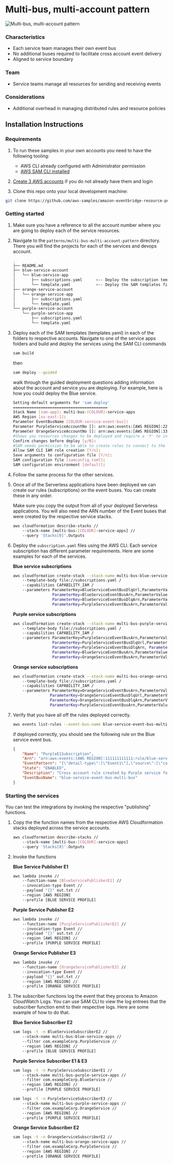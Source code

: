 # Multi-bus, multi-account pattern

![Multi-bus, multi-account pattern](../../docs/images/multi-bus-multi-account.png "Multi-bus, multi-account pattern")

### Characteristics

- Each service team manages their own event bus
- No additional buses required to facilitate cross account event delivery
- Aligned to service boundary

### Team

- Service teams manage all resources for sending and receiving events

### Considerations

- Additional overhead in managing distributed rules and resource policies

## Installation Instructions

### Requirements

1. To run these samples in your own accounts you need to have the following tooling:

    - AWS CLI already configured with Administrator permission
    - [AWS SAM CLI installed](https://docs.aws.amazon.com/serverless-application-model/latest/developerguide/serverless-sam-cli-install.html)

2. [Create 3 AWS accounts](https://portal.aws.amazon.com/gp/aws/developer/registration/index.html) if you do not already have them and login

3. Clone this repo onto your local development machine:

``` bash
git clone https://github.com/aws-samples/amazon-eventbridge-resource-policy-samples
```

### Getting started

1. Make sure you have a reference to all the account number where you are going to deploy each of the service resources.
1. Navigate to the `patterns/multi-bus-multi-account-pattern` directory. There you will find the projects for each of the services and devops account.

    ``` bash
    .
    ├── README.md
    ├── blue-service-account
    │   └── blue-service-app
    │       ├── subscriptions.yaml      <-- Deploy the subscription templates after all the SAM templates
    │       └── template.yaml           <-- Deploy the SAM templates first
    ├── orange-service-account
    │   └── orange-service-app
    │       ├── subscriptions.yaml
    │       └── template.yaml
    └── purple-service-account
        └── purple-service-app
            ├── subscriptions.yaml
            └── template.yaml
    ```

1. Deploy each of the SAM templates (templates.yaml) in each of the folders to respective accounts. Navigate to one of the service apps folders and build and deploy the services using the SAM CLI commands

    ``` bash
    sam build
    ```

    then

    ``` bash
    sam deploy --guided
    ```

    walk through the guided deployment questions adding information about the account and service you are deploying. For example, here is how you could deploy the Blue service.

    ``` bash
    Setting default arguments for 'sam deploy'
    =========================================
    Stack Name [sam-app]: multi-bus-[COLOUR]-service-apps
    AWS Region [us-east-1]:
    Parameter EventBusName [COLOUR-service-event-bus]:
    Parameter PurpleServiceAccountNo []: arn:aws:events:[AWS REGION]:222222222222:event-bus/purple-service-event-bus-multi-bus
    Parameter OrangeServiceAccountNo []: arn:aws:events:[AWS REGION]:333333333333:event-bus/orange-service-event-bus-multi-bus
    #Shows you resources changes to be deployed and require a 'Y' to initiate deploy
    Confirm changes before deploy [y/N]:
    #SAM needs permission to be able to create roles to connect to the resources in your template
    Allow SAM CLI IAM role creation [Y/n]:
    Save arguments to configuration file [Y/n]:
    SAM configuration file [samconfig.toml]:
    SAM configuration environment [default]:
    ```

1. Follow the same process for the other services.

1. Once all of the Serverless applications have been deployed we can create our rules (subscriptions) on the event buses. You can create these in any order.

    Make sure you copy the output from all of your deployed Serverless applications. You will also need the ARN number of the Event buses that were created by the respective service stacks.

    ``` bash
    aws cloudformation describe-stacks //
        --stack-name [multi-bus-[COLOUR]-service-apps] //
        --query 'Stacks[0]'.Outputs
    ```

1. Deploy the `subscription.yaml` files using the AWS CLI. Each service subscription has different parameter requirements. Here are some examples for each of the services.

    **Blue service subscriptions**

    ``` bash
    aws cloudformation create-stack --stack-name multi-bus-blue-service-apps-subscriptions /
        --template-body file://subscriptions.yaml /
        --capabilities CAPABILITY_IAM /
        --parameters ParameterKey=BlueServiceEventBusDlqUrl,ParameterValue=https://sqs.[AWS REGION].amazonaws.com/111111111111/multi-bus-blue-service-apps-BlueServiceEventBusDlq-19RTU1Y6Y6QN3 
                     ParameterKey=BlueServiceEventBusArn,ParameterValue=arn:aws:events:[AWS REGION]:111111111111:event-bus/blue-service-event-bus-multi-bus 
                     ParameterKey=BlueServiceEventBusDlqArn,ParameterValue=arn:aws:sqs:[AWS REGION]:111111111111:multi-bus-blue-service-apps-BlueServiceEventBusDlq-19RTU1Y6Y6QN3 
                     ParameterKey=PurpleServiceEventBusArn,ParameterValue=arn:aws:events:[AWS REGION]:222222222222:event-bus/purple-service-event-bus-multi-bus
    ```

   **Purple service subscriptions**

    ``` bash
    aws cloudformation create-stack --stack-name multi-bus-purple-service-apps-subscriptions /
        --template-body file://subscriptions.yaml /
        --capabilities CAPABILITY_IAM /
        --parameters ParameterKey=PurpleServiceEventBusArn,ParameterValue=arn:aws:events:[AWS REGION]:222222222222:event-bus/purple-service-event-bus-multi-bus      
                     ParameterKey=PurpleServiceEventBusDlqUrl,ParameterValue=https://sqs.[AWS REGION].amazonaws.com/222222222222/multi-bus-purple-service-apps-PurpleServiceEventBusDlq-1BGYAG8PC3V4Q 
                     ParameterKey=PurpleServiceEventBusDlqArn, ParameterValue=arn:aws:sqs:[AWS REGION]:222222222222:multi-bus-purple-service-apps-PurpleServiceEventBusDlq-1BGYAG8PC3V4Q 
                     ParameterKey=BlueServiceEventBusArn,ParameterValue=arn:aws:events:[AWS REGION]:111111111111:event-bus/blue-service-event-bus-multi-bus 
                     ParameterKey=OrangeServiceEventBusArn,ParameterValue=arn:aws:events:[AWS REGION]:333333333333:event-bus/orange-service-event-bus-multi-bus
    ```

    **Orange service subscriptions**

    ``` bash
    aws cloudformation create-stack --stack-name multi-bus-orange-service-apps-subscriptions /
        --template-body file://subscriptions.yaml /
        --capabilities CAPABILITY_IAM /
        --parameters ParameterKey=OrangeServiceEventBusArn,ParameterValue=arn:aws:events:[AWS REGION]:333333333333:event-bus/orange-service-event-bus-multi-bus 
                    ParameterKey=OrangeServiceEventBusDlqUrl,ParameterValue=https://sqs.[AWS REGION].amazonaws.com/333333333333/multi-bus-orange-service-apps-OrangeServiceEventBusDlq-EGKF5KW7ZDI8 
                    ParameterKey=OrangeServiceEventBusDlqArn,ParameterValue=arn:aws:sqs:[AWS REGION]:333333333333:multi-bus-orange-service-apps-OrangeServiceEventBusDlq-EGKF5KW7ZDI8 
                    ParameterKey=PurpleServiceEventBusArn,ParameterValue=arn:aws:events:[AWS REGION]:222222222222:event-bus/purple-service-event-bus-multi-bus
    ```

1. Verify that you have all off the rules deployed correctly.

    ```bash
    aws events list-rules --event-bus-name blue-service-event-bus-multi-bus
    ```

    if deployed correctly, you should see the following rule on the Blue service event bus.

    ```json
    {
        "Name": "PurpleE1Subscription",
        "Arn": "arn:aws:events:[AWS REGION]:111111111111:rule/blue-service-event-bus-multi-bus/PurpleE1Subscription",
        "EventPattern": "{\"detail-type\":[\"Event1\"],\"source\":[\"com.exampleCorp.BlueService\"]}",
        "State": "ENABLED",
        "Description": "Cross account rule created by Purple service for event 1",
        "EventBusName": "blue-service-event-bus-multi-bus"
    }
    ```

### Starting the services

You can test the integrations by invoking the respective "publishing" functions. 

1. Copy the the function names from the respective AWS Cloudformation stacks deployed across the service accounts.

    ``` bash
    aws cloudformation describe-stacks //
        --stack-name [multi-bus-[COLOUR]-service-apps] 
        --query 'Stacks[0]'.Outputs
    ```

1. Invoke the functions

    **Blue Service Publisher E1**

    ```bash
    aws lambda invoke //
        --function-name [BlueServicePublisherE1] //
        --invocation-type Event //
        --payload "{}" out.txt //
        --region [AWS REGION]
        --profile [BLUE SERVICE PROFILE]
    ```

    **Purple Service Publisher E2**

    ```bash
    aws lambda invoke //
        --function-name [PurpleServicePublisherE2] //
        --invocation-type Event //
        --payload "{}" out.txt //
        --region [AWS REGION] //
        --profile [PURPLE SERVICE PROFILE]
    ```

    **Orange Service Publisher E3**

    ```bash
    aws lambda invoke //
        --function-name [OrangeServicePublisherE3] //
        --invocation-type Event //
        --payload "{}" out.txt //
        --region [AWS REGION] //
        --profile [ORANGE SERVICE PROFILE]
    ```

1. The subscriber functions log the event that they process to Amazon CloudWatch Logs. You can use SAM CLI to view the log entrees that the subscriber function emit to their respective logs. Here are some example of how to do that.

    **Blue Service Subscriber E2**

    ```bash
    sam logs -t -n BlueServiceSubscriberE2 //
        --stack-name multi-bus-blue-service-apps //
        --filter com.exampleCorp.PurpleService //
        --region [AWS REGION] //
        --profile [BLUE SERVICE PROFILE]
    ```

    **Purple Service Subscriber E1 & E3**

    ```bash
    sam logs -t -n PurpleServiceSubscriberE1 //
        --stack-name multi-bus-purple-service-apps //
        --filter com.exampleCorp.BlueService //
        --region [AWS REGION] //
        --profile [PURPLE SERVICE PROFILE]
    ```

    ```bash
    sam logs -t -n PurpleServiceSubscriberE3 //
        --stack-name multi-bus-purple-service-apps //
        --filter com.exampleCorp.OrangeService //
        --region [AWS REGION] //
        --profile [PURPLE SERVICE PROFILE]
    ```

    **Orange Service Subscriber E2**

    ```bash
    sam logs -t -n OrangeServiceSubscriberE2 //
        --stack-name multi-bus-orange-service-apps //
        --filter com.exampleCorp.PurpleService //
        --region [AWS REGION] //
        --profile [ORANGE SERVICE PROFILE]
    ```
